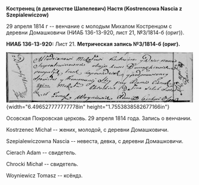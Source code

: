 **Костренец (в девичестве Шапелевич) Настя (Kostrencowa Nascia z
Szepialewiczow)**

29 апреля 1814 г -- венчание с молодым Михалом Костренцом с деревни
Домашковичи (НИАБ 136-13-920, лист 21, №3/1814-б (ориг)).

**НИАБ 136-13-920:** Лист 21. **Метрическая запись №3/1814-б (ориг).**

![](./media/d5ab7fac9c57dbadfcecff914519a8d6f7f9ab9f.png){width="6.496527777777778in"
height="1.7553838582677166in"}

Осовская Покровская церковь. 29 апреля 1814 года. Запись о венчании.

Kostrzenec Michał -- жених, молодой, с деревни Домашковичи.

Szepialewiczowna Nascia -- невеста, девка, с деревни Домашковичи.

Cierach Adam -- свидетель.

Chrocki Michał -- свидетель.

Woyniewicz Tomasz -- ксёндз.
